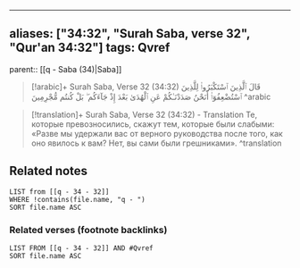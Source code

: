 
---
aliases: ["34:32", "Surah Saba, verse 32", "Qur'an 34:32"]
tags: Qvref
---

parent:: [[q - Saba (34)|Saba]]

> [!arabic]+ Surah Saba, Verse 32 (34:32)
> <span class="quran-arabic">قَالَ ٱلَّذِينَ ٱسْتَكْبَرُوا۟ لِلَّذِينَ ٱسْتُضْعِفُوٓا۟ أَنَحْنُ صَدَدْنَـٰكُمْ عَنِ ٱلْهُدَىٰ بَعْدَ إِذْ جَآءَكُم ۖ بَلْ كُنتُم مُّجْرِمِينَ</span>
^arabic

> [!translation]+ Surah Saba, Verse 32 (34:32) - Translation
> Те, которые превозносились, скажут тем, которые были слабыми: «Разве мы удержали вас от верного руководства после того, как оно явилось к вам? Нет, вы сами были грешниками».
^translation



## Related notes
```dataview
LIST from [[q - 34 - 32]]
WHERE !contains(file.name, "q - ")
SORT file.name ASC
```

### Related verses (footnote backlinks)
```dataview
LIST FROM [[q - 34 - 32]] AND #Qvref
SORT file.name ASC
```

